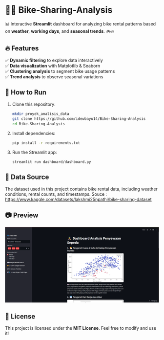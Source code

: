 # 🚴‍♂️ Bike-Sharing-Analysis

📊 Interactive **Streamlit** dashboard for analyzing bike rental patterns based on **weather**, **working days**, and **seasonal trends**. 🚲🔥  

## 🔥 Features
✅ **Dynamic filtering** to explore data interactively  
✅ **Data visualization** with Matplotlib & Seaborn  
✅ **Clustering analysis** to segment bike usage patterns  
✅ **Trend analysis** to observe seasonal variations  

## 🚀 How to Run
1. Clone this repository:  
   ```bash
   mkdir proyek_analisis_data
   git clone https://github.com/idewbayu14/Bike-Sharing-Analysis
   cd Bike-Sharing-Analysis
   ```
2. Install dependencies:  
   ```bash
   pip install -r requirements.txt
   ```
3. Run the Streamlit app:  
   ```bash
   streamlit run dashboard/dashboard.py
   ```

## 📌 Data Source
The dataset used in this project contains bike rental data, including weather conditions, rental counts, and timestamps.
Souce : https://www.kaggle.com/datasets/lakshmi25npathi/bike-sharing-dataset

## 📷 Preview
![Dashboard Preview](dashboard.png)

## 📜 License
This project is licensed under the **MIT License**. Feel free to modify and use it!
